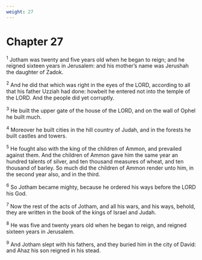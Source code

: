 ```yaml
---
weight: 27
---
```


# Chapter 27

<sup>1</sup> Jotham was twenty and five years old when he began to reign; and he reigned sixteen years in Jerusalem: and his mother’s name was Jerushah the daughter of Zadok. 

<sup>2</sup> And he did that which was right in the eyes of the LORD, according to all that his father Uzziah had done: howbeit he entered not into the temple of the LORD. And the people did yet corruptly. 

<sup>3</sup> He built the upper gate of the house of the LORD, and on the wall of Ophel he built much. 

<sup>4</sup> Moreover he built cities in the hill country of Judah, and in the forests he built castles and towers. 

<sup>5</sup> He fought also with the king of the children of Ammon, and prevailed against them. And the children of Ammon gave him the same year an hundred talents of silver, and ten thousand measures of wheat, and ten thousand of barley. So much did the children of Ammon render unto him, in the second year also, and in the third. 

<sup>6</sup> So Jotham became mighty, because he ordered his ways before the LORD his God. 

<sup>7</sup> Now the rest of the acts of Jotham, and all his wars, and his ways, behold, they are written in the book of the kings of Israel and Judah. 

<sup>8</sup> He was five and twenty years old when he began to reign, and reigned sixteen years in Jerusalem. 

<sup>9</sup> And Jotham slept with his fathers, and they buried him in the city of David: and Ahaz his son reigned in his stead. 


